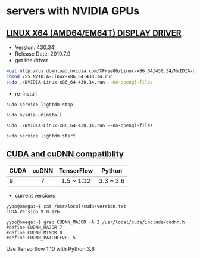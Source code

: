 
# servers with NVIDIA GPUs

## [LINUX X64 (AMD64/EM64T) DISPLAY DRIVER](https://www.nvidia.com/Download/driverResults.aspx/148589/en-us)
 * Version:	430.34
 * Release Date:	2019.7.9 
 * get the driver 
 
```bash
wget http://us.download.nvidia.com/XFree86/Linux-x86_64/430.34/NVIDIA-Linux-x86_64-430.34.run
chmod 755 NVIDIA-Linux-x86_64-430.34.run
sudo ./NVIDIA-Linux-x86_64-430.34.run --no-opengl-files
```
 * re-install
 ```
 sudo service lightdm stop
 
 sudo nvidia-uninstall
 
 sudo ./NVIDIA-Linux-x86_64-430.34.run --no-opengl-files
 
 sudo service lightdm start
 ```
 

## [CUDA and cuDNN compatiblity](https://stackoverflow.com/questions/50622525/which-tensorflow-and-cuda-version-combinations-are-compatible)


| CUDA      |  cuDNN |  TensorFlow  | Python | 
| ------------- |:-------------:| :-----:|  :-----:|
| 9       |  7  |  1.5 ~ 1.12 | 3.3 ~ 3.6 |

* current versions
```
yyoo@omega:~$ cat /usr/local/cuda/version.txt
CUDA Version 9.0.176

yyoo@omega:~$ grep CUDNN_MAJOR -A 2 /usr/local/cuda/include/cudnn.h
#define CUDNN_MAJOR 7
#define CUDNN_MINOR 0
#define CUDNN_PATCHLEVEL 5
```

Use Tensorflow 1.10 with Python 3.6

